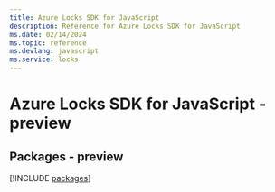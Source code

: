 ```yaml
---
title: Azure Locks SDK for JavaScript
description: Reference for Azure Locks SDK for JavaScript
ms.date: 02/14/2024
ms.topic: reference
ms.devlang: javascript
ms.service: locks
---
```

# Azure Locks SDK for JavaScript - preview
## Packages - preview
[!INCLUDE [packages](locks-index.md)]